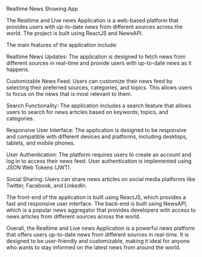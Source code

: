 Realtime News Showing App


The Realtime and Live news Application is a web-based platform that provides users with up-to-date news from different sources across the world. The project is built using ReactJS and NewsAPI.

The main features of the application include:

Realtime News Updates: The application is designed to fetch news from different sources in real-time and provide users with up-to-date news as it happens.

Customizable News Feed: Users can customize their news feed by selecting their preferred sources, categories, and topics. This allows users to focus on the news that is most relevant to them.

Search Functionality: The application includes a search feature that allows users to search for news articles based on keywords, topics, and categories.

Responsive User Interface: The application is designed to be responsive and compatible with different devices and platforms, including desktops, tablets, and mobile phones.

User Authentication: The platform requires users to create an account and log in to access their news feed. User authentication is implemented using JSON Web Tokens (JWT).

Social Sharing: Users can share news articles on social media platforms like Twitter, Facebook, and LinkedIn.

The front-end of the application is built using ReactJS, which provides a fast and responsive user interface. The back-end is built using NewsAPI, which is a popular news aggregator that provides developers with access to news articles from different sources across the world.

Overall, the Realtime and Live news Application is a powerful news platform that offers users up-to-date news from different sources in real-time. It is designed to be user-friendly and customizable, making it ideal for anyone who wants to stay informed on the latest news from around the world.




